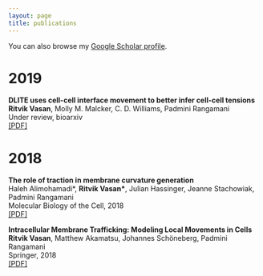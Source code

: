 ```yaml
---
layout: page
title: publications
---
```


You can also browse my <a href="https://scholar.google.com/citations?user=NFIAyPIAAAAJ&hl=en&oi=ao" target="_blank">Google Scholar profile</a>.
<br />

<h1>
    <a name='2019'></a> 2019
</h1>
<div class="media">
    <div class="media-body">
       <p class="media-heading">
          <strong>DLITE uses cell-cell interface movement to better infer cell-cell tensions
</strong><br />
          <b>Ritvik Vasan</b>, Molly M. Malcker, C. D. Williams, Padmini Rangamani<br />
          Under review, bioarxiv<br />
          <a href="https://www.biorxiv.org/content/biorxiv/early/2019/04/29/541144.full.pdf">[PDF]</a> <br />
       </p>
    </div>
</div>
<h1>
    <a name='2018'></a> 2018
</h1>
<div class="media">
    <div class="media-body">
       <p class="media-heading">
          <strong>The role of traction in membrane curvature generation</strong><br />
          Haleh Alimohamadi*, <b>Ritvik Vasan*</b>, Julian Hassinger, Jeanne Stachowiak, Padmini Rangamani<br />
          Molecular Biology of the Cell, 2018<br />
          <a href="https://www.molbiolcell.org/doi/pdf/10.1091/mbc.E18-02-0087">[PDF]</a><br />
       </p>
    </div>
</div> 
<div class="media">
    <div class="media-body">
       <p class="media-heading">
          <strong>Intracellular Membrane Trafficking: Modeling Local Movements in Cells</strong><br />
          <b>Ritvik Vasan</b>, Matthew Akamatsu, Johannes Schöneberg, Padmini Rangamani <br />
          Springer, 2018<br />
          <a href="https://link.springer.com/content/pdf/10.1007%2F978-3-319-96842-1_9.pdf">[PDF]</a><br />
       </p>
    </div>
</div>

